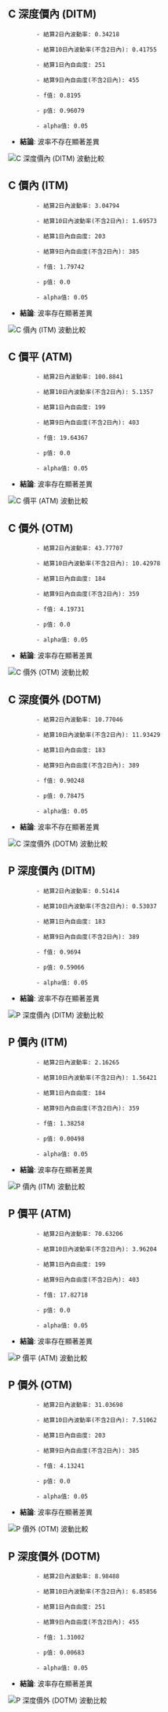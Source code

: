 ## C 深度價內 (DITM)


            - 結算2日內波動率: 0.34218

            - 結算10日內波動率(不含2日內): 0.41755

            - 結算1日內自由度: 251

            - 結算9日內自由度(不含2日內): 455

            - f值: 0.8195

            - p值: 0.96079

            - alpha值: 0.05

- **結論**: 波率不存在顯著差異

![C 深度價內 (DITM) 波動比較](images/C_深度價內_DITM_1_9.png)

## C 價內 (ITM)


            - 結算2日內波動率: 3.04794

            - 結算10日內波動率(不含2日內): 1.69573

            - 結算1日內自由度: 203

            - 結算9日內自由度(不含2日內): 385

            - f值: 1.79742

            - p值: 0.0

            - alpha值: 0.05

- **結論**: 波率存在顯著差異

![C 價內 (ITM) 波動比較](images/C_價內_ITM_1_9.png)

## C 價平 (ATM)


            - 結算2日內波動率: 100.8841

            - 結算10日內波動率(不含2日內): 5.1357

            - 結算1日內自由度: 199

            - 結算9日內自由度(不含2日內): 403

            - f值: 19.64367

            - p值: 0.0

            - alpha值: 0.05

- **結論**: 波率存在顯著差異

![C 價平 (ATM) 波動比較](images/C_價平_ATM_1_9.png)

## C 價外 (OTM)


            - 結算2日內波動率: 43.77707

            - 結算10日內波動率(不含2日內): 10.42978

            - 結算1日內自由度: 184

            - 結算9日內自由度(不含2日內): 359

            - f值: 4.19731

            - p值: 0.0

            - alpha值: 0.05

- **結論**: 波率存在顯著差異

![C 價外 (OTM) 波動比較](images/C_價外_OTM_1_9.png)

## C 深度價外 (DOTM)


            - 結算2日內波動率: 10.77046

            - 結算10日內波動率(不含2日內): 11.93429

            - 結算1日內自由度: 183

            - 結算9日內自由度(不含2日內): 389

            - f值: 0.90248

            - p值: 0.78475

            - alpha值: 0.05

- **結論**: 波率不存在顯著差異

![C 深度價外 (DOTM) 波動比較](images/C_深度價外_DOTM_1_9.png)

## P 深度價內 (DITM)


            - 結算2日內波動率: 0.51414

            - 結算10日內波動率(不含2日內): 0.53037

            - 結算1日內自由度: 183

            - 結算9日內自由度(不含2日內): 389

            - f值: 0.9694

            - p值: 0.59066

            - alpha值: 0.05

- **結論**: 波率不存在顯著差異

![P 深度價內 (DITM) 波動比較](images/P_深度價內_DITM_1_9.png)

## P 價內 (ITM)


            - 結算2日內波動率: 2.16265

            - 結算10日內波動率(不含2日內): 1.56421

            - 結算1日內自由度: 184

            - 結算9日內自由度(不含2日內): 359

            - f值: 1.38258

            - p值: 0.00498

            - alpha值: 0.05

- **結論**: 波率存在顯著差異

![P 價內 (ITM) 波動比較](images/P_價內_ITM_1_9.png)

## P 價平 (ATM)


            - 結算2日內波動率: 70.63206

            - 結算10日內波動率(不含2日內): 3.96204

            - 結算1日內自由度: 199

            - 結算9日內自由度(不含2日內): 403

            - f值: 17.82718

            - p值: 0.0

            - alpha值: 0.05

- **結論**: 波率存在顯著差異

![P 價平 (ATM) 波動比較](images/P_價平_ATM_1_9.png)

## P 價外 (OTM)


            - 結算2日內波動率: 31.03698

            - 結算10日內波動率(不含2日內): 7.51062

            - 結算1日內自由度: 203

            - 結算9日內自由度(不含2日內): 385

            - f值: 4.13241

            - p值: 0.0

            - alpha值: 0.05

- **結論**: 波率存在顯著差異

![P 價外 (OTM) 波動比較](images/P_價外_OTM_1_9.png)

## P 深度價外 (DOTM)


            - 結算2日內波動率: 8.98488

            - 結算10日內波動率(不含2日內): 6.85856

            - 結算1日內自由度: 251

            - 結算9日內自由度(不含2日內): 455

            - f值: 1.31002

            - p值: 0.00683

            - alpha值: 0.05

- **結論**: 波率存在顯著差異

![P 深度價外 (DOTM) 波動比較](images/P_深度價外_DOTM_1_9.png)

